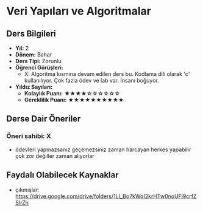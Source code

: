 # Veri Yapıları ve Algoritmalar

## Ders Bilgileri

- **Yıl:** 2
- **Dönem:** Bahar
- **Ders Tipi:** Zorunlu
- **Öğrenci Görüşleri:**
  - X: Algoritma kısmına devam edilen ders bu. Kodlama dili olarak 'c' kullanılıyor. Çok fazla ödev ve lab var. İnsanı boğuyor.
- **Yıldız Sayıları:**
  - **Kolaylık Puanı:** ★★★★☆☆☆☆☆☆
  - **Gereklilik Puanı:** ★★★★★★★★★★

## Derse Dair Öneriler

### Öneri sahibi: X
- ödevleri yapmazsanız geçemezsiniz zaman harcayan herkes yapabilir çok zor değiller zaman alıyorlar

## Faydalı Olabilecek Kaynaklar

- çıkmışlar: https://drive.google.com/drive/folders/1LI_Bo7kWqI2krHTw0noUFl9crfZSlrZh
